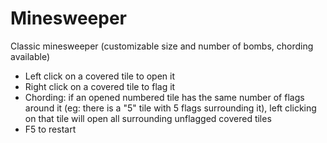 # Minesweeper
Classic minesweeper (customizable size and number of bombs, chording available)
- Left click on a covered tile to open it
- Right click on a covered tile to flag it
- Chording: if an opened numbered tile has the same number of flags around it (eg: there is a "5" tile with 5 flags surrounding it), left clicking on that tile will open all surrounding unflagged covered tiles
- F5 to restart
